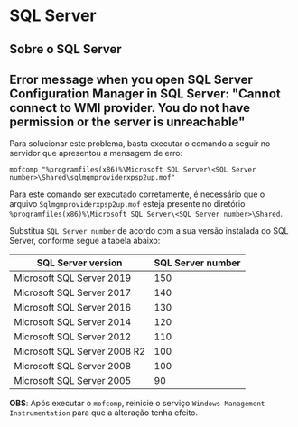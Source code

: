 # SQL Server

## Sobre o SQL Server

## Error message when you open SQL Server Configuration Manager in SQL Server: "Cannot connect to WMI provider. You do not have permission or the server is unreachable"

Para solucionar este problema, basta executar o comando a seguir no servidor que apresentou a mensagem de erro:

```
mofcomp "%programfiles(x86)%\Microsoft SQL Server\<SQL Server number>\Shared\sqlmgmproviderxpsp2up.mof"
```

Para este comando ser executado corretamente, é necessário que o arquivo ```Sqlmgmproviderxpsp2up.mof``` esteja presente no diretório ```%programfiles(x86)%\Microsoft SQL Server\<SQL Server number>\Shared```.

Substitua ```SQL Server number``` de acordo com a sua versão instalada do SQL Server, conforme segue a tabela abaixo:

SQL Server version            | SQL Server number
------------------------------|------------------
Microsoft SQL Server 2019     | 150
Microsoft SQL Server 2017     | 140
Microsoft SQL Server 2016     | 130
Microsoft SQL Server 2014     | 120
Microsoft SQL Server 2012     | 110
Microsoft SQL Server 2008 R2  | 100
Microsoft SQL Server 2008     | 100
Microsoft SQL Server 2005     | 90

**OBS**: Após executar o ```mofcomp```, reinicie o serviço ```Windows Management Instrumentation``` para que a alteração tenha efeito.
